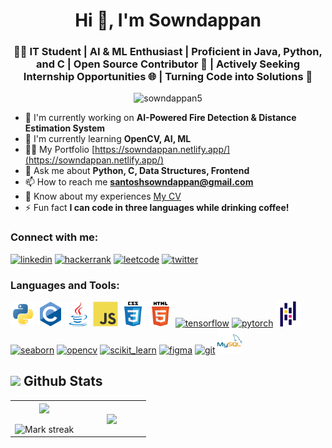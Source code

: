 <h1 align="center">Hi 👋, I'm Sowndappan</h1>
<h3 align="center">👨‍💻 IT Student | AI & ML Enthusiast | Proficient in Java, Python, and C | Open Source Contributor 🚀 | Actively Seeking Internship Opportunities 🌐 | Turning Code into Solutions 🌈</h3>

<p align="center">
    <img src="https://komarev.com/ghpvc/?username=sowndappan5&label=Profile%20views&color=0e75b6&style=flat" alt="sowndappan5" />
</p>

- 🔭 I'm currently working on **AI-Powered Fire Detection & Distance Estimation System**
- 🌱 I'm currently learning **OpenCV, AI, ML**
- 👨‍💻 My Portfolio [https://sowndappan.netlify.app/](https://sowndappan.netlify.app/)
- 💬 Ask me about **Python, C, Data Structures, Frontend**
- 📫 How to reach me **santoshsowndappan@gmail.com**
- 📄 Know about my experiences [My CV](https://sowndappan.netlify.app/assets/Sowndappan_CV.pdf)
- ⚡ Fun fact **I can code in three languages while drinking coffee!**

<h3 align="left">Connect with me:</h3>
<p align="left">
<p>

<a target="_blank" href="https://www.linkedin.com/in/sowndappan" style="display: inline-block;"><img src="https://img.shields.io/badge/linkedin-logo?style=for-the-badge&logo=linkedin&logoColor=white&color=%230a77b6" alt="linkedin" /></a>
<a target="_blank" href="https://www.hackerrank.com/profile/sowndappan610" style="display: inline-block;"><img src="https://img.shields.io/badge/hackerrank-logo?style=for-the-badge&logo=hackerrank&logoColor=white&color=%2300EA64" alt="hackerrank" /></a>
<a target="_blank" href="https://leetcode.com/u/sowndappan610/" style="display: inline-block;"><img src="https://img.shields.io/badge/leetcode-logo?style=for-the-badge&logo=leetcode&logoColor=white&color=%23FFA116" alt="leetcode" /></a>
<a target="_blank" href="https://twitter.com/Santosh005s" style="display: inline-block;"><img src="https://img.shields.io/badge/twitter-x?style=for-the-badge&logo=x&logoColor=white&color=%230f1419" alt="twitter" /></a>
</p>
</p>

<h3 align="left">Languages and Tools:</h3>
<p align="left">
<a href="https://www.python.org" target="_blank" rel="noreferrer"><img src="https://raw.githubusercontent.com/devicons/devicon/master/icons/python/python-original.svg" alt="python" width="40" height="40"/></a>
<a href="https://www.cprogramming.com/" target="_blank" rel="noreferrer"><img src="https://raw.githubusercontent.com/devicons/devicon/master/icons/c/c-original.svg" alt="c" width="40" height="40"/></a>
<a href="https://www.java.com" target="_blank" rel="noreferrer"><img src="https://raw.githubusercontent.com/devicons/devicon/master/icons/java/java-original.svg" alt="java" width="40" height="40"/></a>
<a href="https://developer.mozilla.org/en-US/docs/Web/JavaScript" target="_blank" rel="noreferrer"><img src="https://raw.githubusercontent.com/devicons/devicon/master/icons/javascript/javascript-original.svg" alt="javascript" width="40" height="40"/></a>
<a href="https://www.w3schools.com/css/" target="_blank" rel="noreferrer"><img src="https://raw.githubusercontent.com/devicons/devicon/master/icons/css3/css3-original-wordmark.svg" alt="css3" width="40" height="40"/></a>
<a href="https://www.w3.org/html/" target="_blank" rel="noreferrer"><img src="https://raw.githubusercontent.com/devicons/devicon/master/icons/html5/html5-original-wordmark.svg" alt="html5" width="40" height="40"/></a>
<a href="https://www.tensorflow.org" target="_blank" rel="noreferrer"><img src="https://www.vectorlogo.zone/logos/tensorflow/tensorflow-icon.svg" alt="tensorflow" width="40" height="40"/></a>
<a href="https://pytorch.org/" target="_blank" rel="noreferrer"><img src="https://www.vectorlogo.zone/logos/pytorch/pytorch-icon.svg" alt="pytorch" width="40" height="40"/></a>
<a href="https://pandas.pydata.org/" target="_blank" rel="noreferrer"><img src="https://raw.githubusercontent.com/devicons/devicon/2ae2a900d2f041da66e950e4d48052658d850630/icons/pandas/pandas-original.svg" alt="pandas" width="40" height="40"/></a>
<a href="https://seaborn.pydata.org/" target="_blank" rel="noreferrer"><img src="https://seaborn.pydata.org/_images/logo-mark-lightbg.svg" alt="seaborn" width="40" height="40"/></a>
<a href="https://opencv.org/" target="_blank" rel="noreferrer"><img src="https://www.vectorlogo.zone/logos/opencv/opencv-icon.svg" alt="opencv" width="40" height="40"/></a>
<a href="https://scikit-learn.org/" target="_blank" rel="noreferrer"><img src="https://upload.wikimedia.org/wikipedia/commons/0/05/Scikit_learn_logo_small.svg" alt="scikit_learn" width="40" height="40"/></a>
<a href="https://www.figma.com/" target="_blank" rel="noreferrer"><img src="https://www.vectorlogo.zone/logos/figma/figma-icon.svg" alt="figma" width="40" height="40"/></a>
<a href="https://git-scm.com/" target="_blank" rel="noreferrer"><img src="https://www.vectorlogo.zone/logos/git-scm/git-scm-icon.svg" alt="git" width="40" height="40"/></a>
<a href="https://www.mysql.com/" target="_blank" rel="noreferrer"><img src="https://raw.githubusercontent.com/devicons/devicon/master/icons/mysql/mysql-original-wordmark.svg" alt="mysql" width="40" height="40"/></a>
</p>

<h2><img src="https://github.com/7oSkaaa/7oSkaaa/blob/main/Images/Statistics.gif?raw=true" width="30px"> Github Stats</h2>

<table align="center">
<tr border="none">
<td width="50%" align="center">
  <img align="center" src="https://github-readme-stats.vercel.app/api?username=sowndappan5&theme=dark&show_icons=true&count_private=true" />
  <br></br>
  <img title="🔥 Get streak stats for your profile at git.io/streak-stats" alt="Mark streak" src="https://github-readme-streak-stats.herokuapp.com/?user=sowndappan5&theme=dark&hide_border=false" /> 
</td>
<td width="50%" align="center">
  <img align="center" src="https://github-readme-stats.anuraghazra1.vercel.app/api/top-langs/?username=sowndappan5&theme=dark&hide_border=false&no-bg=true&no-frame=true&langs_count=10" />
</td>
</tr>
</table>
